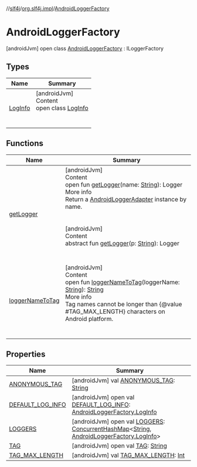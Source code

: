 //[slf4j](../../index.md)/[org.slf4j.impl](../index.md)/[AndroidLoggerFactory](index.md)



# AndroidLoggerFactory  
 [androidJvm] open class [AndroidLoggerFactory](index.md) : ILoggerFactory   


## Types  
  
|  Name|  Summary| 
|---|---|
| <a name="org.slf4j.impl/AndroidLoggerFactory.LogInfo///PointingToDeclaration/"></a>[LogInfo](-log-info/index.md)| <a name="org.slf4j.impl/AndroidLoggerFactory.LogInfo///PointingToDeclaration/"></a>[androidJvm]  <br>Content  <br>open class [LogInfo](-log-info/index.md)  <br><br><br>


## Functions  
  
|  Name|  Summary| 
|---|---|
| <a name="org.slf4j.impl/AndroidLoggerFactory/getLogger/#java.lang.String/PointingToDeclaration/"></a>[getLogger](get-logger.md)| <a name="org.slf4j.impl/AndroidLoggerFactory/getLogger/#java.lang.String/PointingToDeclaration/"></a>[androidJvm]  <br>Content  <br>open fun [getLogger](get-logger.md)(name: [String](https://docs.oracle.com/javase/8/docs/api/java/lang/String.html)): Logger  <br>More info  <br>Return a [AndroidLoggerAdapter](../-android-logger-adapter/index.md) instance by name.  <br><br><br>[androidJvm]  <br>Content  <br>abstract fun [getLogger](index.md#%5Borg.slf4j%2FILoggerFactory%2FgetLogger%2F%23java.lang.String%2FPointingToDeclaration%2F%5D%2FFunctions%2F-868487221)(p: [String](https://docs.oracle.com/javase/8/docs/api/java/lang/String.html)): Logger  <br><br><br>
| <a name="org.slf4j.impl/AndroidLoggerFactory/loggerNameToTag/#java.lang.String/PointingToDeclaration/"></a>[loggerNameToTag](logger-name-to-tag.md)| <a name="org.slf4j.impl/AndroidLoggerFactory/loggerNameToTag/#java.lang.String/PointingToDeclaration/"></a>[androidJvm]  <br>Content  <br>open fun [loggerNameToTag](logger-name-to-tag.md)(loggerName: [String](https://docs.oracle.com/javase/8/docs/api/java/lang/String.html)): [String](https://docs.oracle.com/javase/8/docs/api/java/lang/String.html)  <br>More info  <br>Tag names cannot be longer than {@value #TAG_MAX_LENGTH} characters on Android platform.  <br><br><br>


## Properties  
  
|  Name|  Summary| 
|---|---|
| <a name="org.slf4j.impl/AndroidLoggerFactory/ANONYMOUS_TAG/#/PointingToDeclaration/"></a>[ANONYMOUS_TAG](-a-n-o-n-y-m-o-u-s_-t-a-g.md)| <a name="org.slf4j.impl/AndroidLoggerFactory/ANONYMOUS_TAG/#/PointingToDeclaration/"></a> [androidJvm] val [ANONYMOUS_TAG](-a-n-o-n-y-m-o-u-s_-t-a-g.md): [String](https://docs.oracle.com/javase/8/docs/api/java/lang/String.html)   <br>
| <a name="org.slf4j.impl/AndroidLoggerFactory/DEFAULT_LOG_INFO/#/PointingToDeclaration/"></a>[DEFAULT_LOG_INFO](-d-e-f-a-u-l-t_-l-o-g_-i-n-f-o.md)| <a name="org.slf4j.impl/AndroidLoggerFactory/DEFAULT_LOG_INFO/#/PointingToDeclaration/"></a> [androidJvm] open val [DEFAULT_LOG_INFO](-d-e-f-a-u-l-t_-l-o-g_-i-n-f-o.md): [AndroidLoggerFactory.LogInfo](-log-info/index.md)   <br>
| <a name="org.slf4j.impl/AndroidLoggerFactory/LOGGERS/#/PointingToDeclaration/"></a>[LOGGERS](-l-o-g-g-e-r-s.md)| <a name="org.slf4j.impl/AndroidLoggerFactory/LOGGERS/#/PointingToDeclaration/"></a> [androidJvm] open val [LOGGERS](-l-o-g-g-e-r-s.md): [ConcurrentHashMap](https://docs.oracle.com/javase/8/docs/api/java/util/concurrent/ConcurrentHashMap.html)<[String](https://docs.oracle.com/javase/8/docs/api/java/lang/String.html), [AndroidLoggerFactory.LogInfo](-log-info/index.md)>   <br>
| <a name="org.slf4j.impl/AndroidLoggerFactory/TAG/#/PointingToDeclaration/"></a>[TAG](-t-a-g.md)| <a name="org.slf4j.impl/AndroidLoggerFactory/TAG/#/PointingToDeclaration/"></a> [androidJvm] open val [TAG](-t-a-g.md): [String](https://docs.oracle.com/javase/8/docs/api/java/lang/String.html)   <br>
| <a name="org.slf4j.impl/AndroidLoggerFactory/TAG_MAX_LENGTH/#/PointingToDeclaration/"></a>[TAG_MAX_LENGTH](-t-a-g_-m-a-x_-l-e-n-g-t-h.md)| <a name="org.slf4j.impl/AndroidLoggerFactory/TAG_MAX_LENGTH/#/PointingToDeclaration/"></a> [androidJvm] val [TAG_MAX_LENGTH](-t-a-g_-m-a-x_-l-e-n-g-t-h.md): [Int](https://kotlinlang.org/api/latest/jvm/stdlib/kotlin/-int/index.html)   <br>

